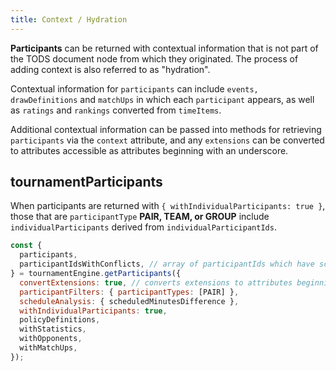 ```yaml
---
title: Context / Hydration
---
```


**Participants** can be returned with contextual information that is not part of the TODS document node from which they originated. The process of adding context is also referred to as "hydration".

Contextual information for `participants` can include `events, drawDefinitions` and `matchUps` in which each `participant` appears, as well as `ratings` and `rankings` converted from `timeItems`.

Additional contextual information can be passed into methods for retrieving `participants` via the `context` attribute, and any `extensions` can be converted to attributes accessible as attributes beginning with an underscore.

## tournamentParticipants

When participants are returned with `{ withIndividualParticipants: true }`, those that are `participantType` **PAIR, TEAM, or GROUP** include `individualParticipants` derived from `individualParticipantIds`.

```js
const {
  participants,
  participantIdsWithConflicts, // array of participantIds which have scheduling conflicts
} = tournamentEngine.getParticipants({
  convertExtensions: true, // converts extensions to attributes beginning with underscore
  participantFilters: { participantTypes: [PAIR] },
  scheduleAnalysis: { scheduledMinutesDifference },
  withIndividualParticipants: true,
  policyDefinitions,
  withStatistics,
  withOpponents,
  withMatchUps,
});
```
